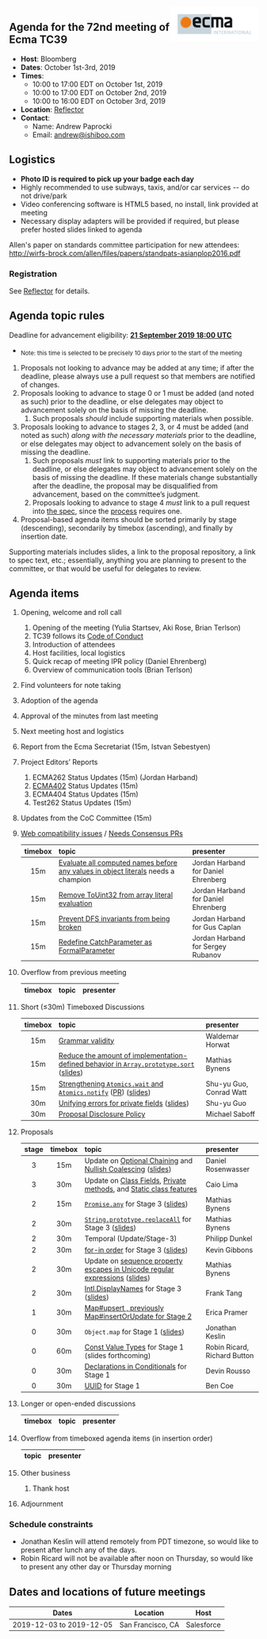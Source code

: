 
<img src="../images/Ecma_RVB-003.jpg" align="right" height="70" alt="" />

## Agenda for the 72nd meeting of Ecma TC39

- **Host**: Bloomberg
- **Dates**: October 1st-3rd, 2019
- **Times**:
  - 10:00 to 17:00 EDT on October 1st, 2019
  - 10:00 to 17:00 EDT on October 2nd, 2019
  - 10:00 to 16:00 EDT on October 3rd, 2019
- **Location**: [Reflector](https://github.com/tc39/Reflector/issues/243)
- **Contact**:
  - Name: Andrew Paprocki
  - Email: andrew@ishiboo.com

## Logistics

* **Photo ID is required to pick up your badge each day**
* Highly recommended to use subways, taxis, and/or car services -- do not drive/park
* Video conferencing software is HTML5 based, no install, link provided at meeting
* Necessary display adapters will be provided if required, but please prefer hosted slides linked to agenda

Allen's paper on standards committee participation for new attendees: http://wirfs-brock.com/allen/files/papers/standpats-asianplop2016.pdf

### Registration

See [Reflector](https://github.com/tc39/Reflector/issues/243) for details.

## Agenda topic rules

Deadline for advancement eligibility: [**21 September 2019 18:00 UTC**](https://www.timeanddate.com/countdown/generic?p0=1440&iso=20190921T18&msg=TC39%20Submission%20deadline)
  - <sub>Note: this time is selected to be precisely 10 days prior to the start of the meeting</sub>

1. Proposals not looking to advance may be added at any time; if after the deadline, please always use a pull request so that members are notified of changes.
1. Proposals looking to advance to stage 0 or 1 must be added (and noted as such) prior to the deadline, or else delegates may object to advancement solely on the basis of missing the deadline.
    1. Such proposals *should* include supporting materials when possible.
1. Proposals looking to advance to stages 2, 3, or 4 must be added (and noted as such) *along with the necessary materials* prior to the deadline, or else delegates may object to advancement solely on the basis of missing the deadline.
    1. Such proposals *must* link to supporting materials prior to the deadline, or else delegates may object to advancement solely on the basis of missing the deadline. If these materials change substantially after the deadline, the proposal may be disqualified from advancement, based on the committee’s judgment.
    1. Proposals looking to advance to stage 4 *must* link to a pull request into [the spec](https://github.com/tc39/ecma262), since the [process](https://tc39.github.io/process-document/) requires one.
1. Proposal-based agenda items should be sorted primarily by stage (descending), secondarily by timebox (ascending), and finally by insertion date.

Supporting materials includes slides, a link to the proposal repository, a link to spec text, etc.; essentially, anything you are planning to present to the committee, or that would be useful for delegates to review.

## Agenda items

1. Opening, welcome and roll call
    1. Opening of the meeting (Yulia Startsev, Aki Rose, Brian Terlson)
    1. TC39 follows its [Code of Conduct](https://tc39.github.io/code-of-conduct/)
    1. Introduction of attendees
    1. Host facilities, local logistics
    1. Quick recap of meeting IPR policy (Daniel Ehrenberg)
    1. Overview of communication tools (Brian Terlson)
1. Find volunteers for note taking
1. Adoption of the agenda
1. Approval of the minutes from last meeting
1. Next meeting host and logistics
1. Report from the Ecma Secretariat (15m, Istvan Sebestyen)
1. Project Editors’ Reports
    1. ECMA262 Status Updates (15m) (Jordan Harband)
    1. [ECMA402](https://github.com/tc39/ecma402) Status Updates (15m)
    1. ECMA404 Status Updates (15m)
    1. Test262 Status Updates (15m)
1. Updates from the CoC Committee (15m)
1. [Web compatibility issues](https://github.com/tc39/ecma262/issues?utf8=✓&q=is%3Aopen+label%3A%22web+reality%22+is%3Aissue) / [Needs Consensus PRs](https://github.com/tc39/ecma262/pulls?q=is%3Apr+is%3Aopen+label%3A%22needs+consensus%22)

    | timebox | topic | presenter |
    |:-------:|-------|-----------|
    |    15m  | [Evaluate all computed names before any values in object literals](https://github.com/tc39/ecma262/pull/945) needs a champion | Jordan Harband for Daniel Ehrenberg |
    |    15m  | [Remove ToUint32 from array literal evaluation](https://github.com/tc39/ecma262/pull/1124) | Jordan Harband for Daniel Ehrenberg |
    |    15m  | [Prevent DFS invariants from being broken](https://github.com/tc39/ecma262/pull/1669) | Jordan Harband for Gus Caplan |
    |    15m  | [Redefine CatchParameter as FormalParameter](https://github.com/tc39/ecma262/pull/1126) | Jordan Harband for Sergey Rubanov |

1. Overflow from previous meeting

    | timebox | topic | presenter |
    |:-------:|-------|-----------|

1. Short (&le;30m) Timeboxed Discussions

    | timebox | topic | presenter |
    |:-------:|-------|-----------|
    |     15m | [Grammar validity](https://docs.google.com/presentation/d/e/2PACX-1vRPvLtLI7ln2yVRm2wYU2j3ByAJwpDjQmJSS4okYBnWN8OgTnZk7kFz5t2ARvpIEjUg_rG_aYVEcANr/pub?start=false&loop=false&delayms=3000) | Waldemar Horwat |
    |     15m | [Reduce the amount of implementation-defined behavior in `Array.prototype.sort`](https://github.com/tc39/ecma262/pull/1585) ([slides](https://docs.google.com/presentation/d/150ZYUl_eyFcc4nXGKA_WB88WvOTArG5QveVXl9Oe8dY/edit)) | Mathias Bynens |
    |     15m | [Strengthening `Atomics.wait` and `Atomics.notify`](https://github.com/tc39/ecma262/issues/1680) ([PR](https://github.com/tc39/ecma262/pull/1692)) ([slides](https://docs.google.com/presentation/d/1EwlEhNxSLs0spaKrvR44ogiKj69ZcyINjJz5sLAgpOU/edit?usp=sharing)) | Shu-yu Guo, Conrad Watt |
    |     30m | [Unifying errors for private fields](https://github.com/tc39/proposal-class-fields/issues/263) ([slides](https://docs.google.com/presentation/d/1XCme7X5Zgu82QlafE6jT0WOxpsUryndFCVwvexMwNWY/edit?usp=sharing)) | Shu-yu Guo |
    |     30m | [Proposal Disclosure Policy](https://github.com/msaboff/tc39/blob/master/TC39%20Disclosure%20Policy.pdf) | Michael Saboff |

1. Proposals

    | stage | timebox | topic | presenter |
    |:-----:|:-------:|-------|-----------|
    |   3   |   15m   | Update on [Optional Chaining](https://github.com/tc39/proposal-optional-chaining/) and [Nullish Coalescing](https://github.com/tc39/proposal-nullish-coalescing/) ([slides](https://1drv.ms/p/s!AltPy8G9ZDJdqUDKxXPEzDwlcv3H)) | Daniel Rosenwasser |
    |   3   |   30m   | Update on [Class Fields](https://github.com/tc39/proposal-class-fields), [Private methods](https://github.com/tc39/proposal-private-methods), and [Static class features](https://github.com/tc39/proposal-static-class-features) | Caio Lima |
    |   2   |   15m   | [`Promise.any`](https://github.com/tc39/proposal-promise-any/) for Stage 3 ([slides](https://docs.google.com/presentation/d/1mHpRSi1xFJEwuLwN31kRLPBQIpd27EdlAbG4yNakbD0/edit)) | Mathias Bynens |
    |   2   |   30m   | [`String.prototype.replaceAll`](https://github.com/tc39/proposal-string-replace-all) for Stage 3 ([slides](https://docs.google.com/presentation/d/1OGmV6uVTOEeSYO1nMeLjzflkbRJZ4p9QXlGV8IvDMmU/edit)) | Mathias Bynens |
    |   2   |   30m   | Temporal (Update/Stage-3) | Philipp Dunkel |
    |   2   |   30m   | [for-in order](https://github.com/tc39/proposal-for-in-order) for Stage 3 ([slides](https://docs.google.com/presentation/d/1he7vS-Vfi9UH9RSpc3ZQ0tIxCyhprcvdGBNUlrw_OBY/edit)) | Kevin Gibbons |
    |   2   |   30m   | Update on [sequence property escapes in Unicode regular expressions](https://github.com/tc39/proposal-regexp-unicode-sequence-properties) ([slides](https://docs.google.com/presentation/d/1kQ3nlq238pMPY35oIauZWO2YUrH7NGHjNerTlYBY-cM/edit)) | Mathias Bynens |
    |   2   |   30m   | [Intl.DisplayNames](https://github.com/tc39/proposal-intl-displaynames) for Stage 3 ([slides](http://shorturl.at/yPSZ1)) | Frank Tang |
    |   1   |   30m | [Map#upsert , previously Map#insertOrUpdate for Stage 2](https://github.com/thumbsupep/proposal-upsert) | Erica Pramer |
    |   0   |   30m   | `Object.map` for Stage 1 ([slides](https://1drv.ms/p/s!As13Waij_jkUqeV6IHXsJBMDkNIgXw)) | Jonathan Keslin |
    |   0   |   60m   | [Const Value Types](https://github.com/rricard/proposal-const-value-types) for Stage 1 (slides forthcoming) | Robin Ricard, Richard Button |
    |   0   |   30m   | [Declarations in Conditionals](https://github.com/dcrousso/JS-Declarations-in-Conditionals) for Stage 1 | Devin Rousso |
    |   0   |   30m   | [UUID](https://github.com/bcoe/proposal-standard-library-uuid) for Stage 1 | Ben Coe |



1. Longer or open-ended discussions

    | timebox | topic | presenter |
    |:-------:|-------|-----------|

1. Overflow from timeboxed agenda items (in insertion order)

    | topic | presenter |
    |-------|-----------|

1. Other business
    1. Thank host
1. Adjournment

### Schedule constraints

- Jonathan Keslin will attend remotely from PDT timezone, so would like to present after lunch any of the days.
- Robin Ricard will not be available after noon on Thursday, so would like to present any other day or Thursday morning

## Dates and locations of future meetings

| Dates                    | Location          | Host                    |
|--------------------------|-------------------|-------------------------|
| 2019-12-03 to 2019-12-05 | San Francisco, CA | Salesforce              |
